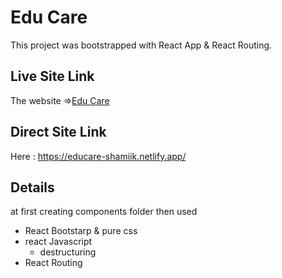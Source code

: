 # Edu Care

This project was bootstrapped with React App & React Routing.

## Live Site Link

The website =>[Edu Care](//https://educare-shamiik.netlify.app/)

## Direct Site Link

Here : https://educare-shamiik.netlify.app/

## Details

at first creating components folder then used
- React Bootstarp & pure css
- react Javascript 
    + destructuring
- React Routing